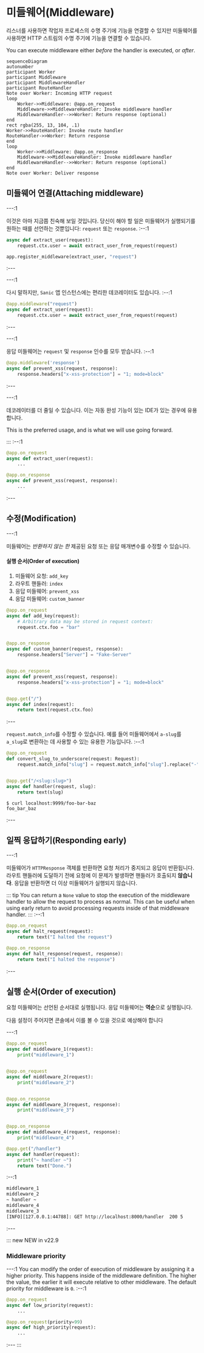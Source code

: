 # 미들웨어(Middleware)

리스너를 사용하면 작업자 프로세스의 수명 주기에 기능을 연결할 수 있지만 미들웨어를 사용하면 HTTP 스트림의 수명 주기에 기능을 연결할 수 있습니다.

You can execute middleware either _before_ the handler is executed, or _after_.

```mermaid
sequenceDiagram
autonumber
participant Worker
participant Middleware
participant MiddlewareHandler
participant RouteHandler
Note over Worker: Incoming HTTP request
loop
    Worker->>Middleware: @app.on_request
    Middleware->>MiddlewareHandler: Invoke middleware handler
    MiddlewareHandler-->>Worker: Return response (optional)
end
rect rgba(255, 13, 104, .1)
Worker->>RouteHandler: Invoke route handler
RouteHandler->>Worker: Return response
end
loop
    Worker->>Middleware: @app.on_response
    Middleware->>MiddlewareHandler: Invoke middleware handler
    MiddlewareHandler-->>Worker: Return response (optional)
end
Note over Worker: Deliver response
```
## 미들웨어 연결(Attaching middleware)

---:1

이것은 아마 지금쯤 친숙해 보일 것입니다. 당신이 해야 할 일은 미들웨어가 실행되기를 원하는 때를 선언하는 것뿐입니다: `request` 또는 `response`. :--:1
```python
async def extract_user(request):
    request.ctx.user = await extract_user_from_request(request)

app.register_middleware(extract_user, "request")
```
:---

---:1

다시 말하지만, `Sanic` 앱 인스턴스에는 편리한 데코레이터도 있습니다. :--:1
```python
@app.middleware("request")
async def extract_user(request):
    request.ctx.user = await extract_user_from_request(request)
```
:---

---:1

응답 미들웨어는 `request` 및 `response` 인수를 모두 받습니다. :--:1
```python
@app.middleware('response')
async def prevent_xss(request, response):
    response.headers["x-xss-protection"] = "1; mode=block"
```
:---

---:1

데코레이터를 더 줄일 수 있습니다. 이는 자동 완성 기능이 있는 IDE가 있는 경우에 유용합니다.

This is the preferred usage, and is what we will use going forward.

::: :--:1
```python
@app.on_request
async def extract_user(request):
    ...

@app.on_response
async def prevent_xss(request, response):
    ...
```
:---

## 수정(Modification)

---:1

미들웨어는 _반환하지 않는 한_ 제공된 요청 또는 응답 매개변수를 수정할 수 있습니다.

#### 실행 순서(Order of execution)

1. 미들웨어 요청: `add_key`
2. 라우트 핸들러: `index`
3. 응답 미들웨어: `prevent_xss`
4. 응답 미들웨어: `custom_banner`
```python
@app.on_request
async def add_key(request):
    # Arbitrary data may be stored in request context:
    request.ctx.foo = "bar"


@app.on_response
async def custom_banner(request, response):
    response.headers["Server"] = "Fake-Server"


@app.on_response
async def prevent_xss(request, response):
    response.headers["x-xss-protection"] = "1; mode=block"


@app.get("/")
async def index(request):
    return text(request.ctx.foo)

```
:---


`request.match_info`를 수정할 수 있습니다. 예를 들어 미들웨어에서 `a-slug`를 `a_slug`로 변환하는 데 사용할 수 있는 유용한 기능입니다. :--:1
```python
@app.on_request
def convert_slug_to_underscore(request: Request):
    request.match_info["slug"] = request.match_info["slug"].replace("-", "_")


@app.get("/<slug:slug>")
async def handler(request, slug):
    return text(slug)
```
```
$ curl localhost:9999/foo-bar-baz
foo_bar_baz
```
:---
## 일찍 응답하기(Responding early)

---:1

미들웨어가 `HTTPResponse` 객체를 반환하면 요청 처리가 중지되고 응답이 반환됩니다. 라우트 핸들러에 도달하기 전에 요청에 이 문제가 발생하면 핸들러가 호출되지 **않습니다**. 응답을 반환하면 더 이상 미들웨어가 실행되지 않습니다.

::: tip You can return a `None` value to stop the execution of the middleware handler to allow the request to process as normal. This can be useful when using early return to avoid processing requests inside of that middleware handler. ::: :--:1
```python
@app.on_request
async def halt_request(request):
    return text("I halted the request")

@app.on_response
async def halt_response(request, response):
    return text("I halted the response")
```
:---

## 실행 순서(Order of execution)

요청 미들웨어는 선언된 순서대로 실행됩니다. 응답 미들웨어는 **역순**으로 실행됩니다.

다음 설정이 주어지면 콘솔에서 이를 볼 수 있을 것으로 예상해야 합니다

---:1
```python
@app.on_request
async def middleware_1(request):
    print("middleware_1")


@app.on_request
async def middleware_2(request):
    print("middleware_2")


@app.on_response
async def middleware_3(request, response):
    print("middleware_3")


@app.on_response
async def middleware_4(request, response):
    print("middleware_4")

@app.get("/handler")
async def handler(request):
    print("~ handler ~")
    return text("Done.")
```
:--:1
```bash
middleware_1
middleware_2
~ handler ~
middleware_4
middleware_3
[INFO][127.0.0.1:44788]: GET http://localhost:8000/handler  200 5
```
:---

::: new NEW in v22.9
### Middleware priority

---:1 You can modify the order of execution of middleware by assigning it a higher priority. This happens inside of the middleware definition. The higher the value, the earlier it will execute relative to other middleware. The default priority for middleware is `0`. :--:1
```python
@app.on_request
async def low_priority(request):
    ...

@app.on_request(priority=99)
async def high_priority(request):
    ...
```
:--- :::
